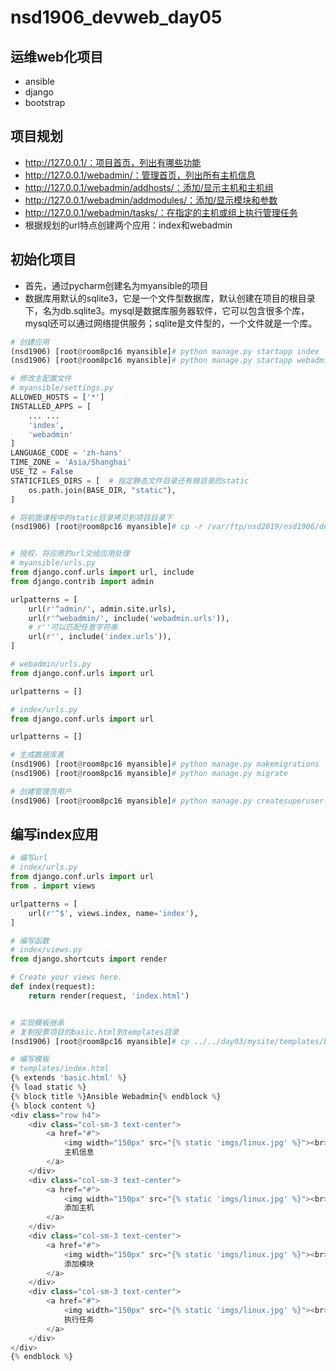 # nsd1906_devweb_day05

## 运维web化项目

- ansible
- django
- bootstrap

## 项目规划

- http://127.0.0.1/：项目首页，列出有哪些功能
- http://127.0.0.1/webadmin/：管理首页，列出所有主机信息
- http://127.0.0.1/webadmin/addhosts/：添加/显示主机和主机组
- http://127.0.0.1/webadmin/addmodules/：添加/显示模块和参数
- http://127.0.0.1/webadmin/tasks/：在指定的主机或组上执行管理任务
- 根据规划的url特点创建两个应用：index和webadmin

## 初始化项目

- 首先，通过pycharm创建名为myansible的项目
- 数据库用默认的sqlite3，它是一个文件型数据库，默认创建在项目的根目录下，名为db.sqlite3。mysql是数据库服务器软件，它可以包含很多个库，mysql还可以通过网络提供服务；sqlite是文件型的，一个文件就是一个库。

```python
# 创建应用
(nsd1906) [root@room8pc16 myansible]# python manage.py startapp index
(nsd1906) [root@room8pc16 myansible]# python manage.py startapp webadmin

# 修改主配置文件
# myansible/settings.py
ALLOWED_HOSTS = ['*']
INSTALLED_APPS = [
    ... ...
    'index',
    'webadmin'
]
LANGUAGE_CODE = 'zh-hans'
TIME_ZONE = 'Asia/Shanghai'
USE_TZ = False
STATICFILES_DIRS = [  # 指定静态文件目录还有根目录的static
    os.path.join(BASE_DIR, "static"),
]

# 将前面课程中的static目录拷贝到项目目录下
(nsd1906) [root@room8pc16 myansible]# cp -r /var/ftp/nsd2019/nsd1906/devweb/day02/static/ .


# 授权，将应用的url交给应用处理
# myansible/urls.py
from django.conf.urls import url, include
from django.contrib import admin

urlpatterns = [
    url(r'^admin/', admin.site.urls),
    url(r'^webadmin/', include('webadmin.urls')),
    # r''可以匹配任意字符串
    url(r'', include('index.urls')),
]

# webadmin/urls.py
from django.conf.urls import url

urlpatterns = []

# index/urls.py
from django.conf.urls import url

urlpatterns = []

# 生成数据库表
(nsd1906) [root@room8pc16 myansible]# python manage.py makemigrations
(nsd1906) [root@room8pc16 myansible]# python manage.py migrate

# 创建管理员用户
(nsd1906) [root@room8pc16 myansible]# python manage.py createsuperuser

```

## 编写index应用

```python
# 编写url
# index/urls.py
from django.conf.urls import url
from . import views

urlpatterns = [
    url(r'^$', views.index, name='index'),
]

# 编写函数
# index/views.py
from django.shortcuts import render

# Create your views here.
def index(request):
    return render(request, 'index.html')


# 实现模板继承
# 复制投票项目的basic.html到templates目录
(nsd1906) [root@room8pc16 myansible]# cp ../../day03/mysite/templates/basic.html templates/

# 编写模板
# templates/index.html
{% extends 'basic.html' %}
{% load static %}
{% block title %}Ansible Webadmin{% endblock %}
{% block content %}
<div class="row h4">
    <div class="col-sm-3 text-center">
        <a href="#">
            <img width="150px" src="{% static 'imgs/linux.jpg' %}"><br>
            主机信息
        </a>
    </div>
    <div class="col-sm-3 text-center">
        <a href="#">
            <img width="150px" src="{% static 'imgs/linux.jpg' %}"><br>
            添加主机
        </a>
    </div>
    <div class="col-sm-3 text-center">
        <a href="#">
            <img width="150px" src="{% static 'imgs/linux.jpg' %}"><br>
            添加模块
        </a>
    </div>
    <div class="col-sm-3 text-center">
        <a href="#">
            <img width="150px" src="{% static 'imgs/linux.jpg' %}"><br>
            执行任务
        </a>
    </div>
</div>
{% endblock %}


```







